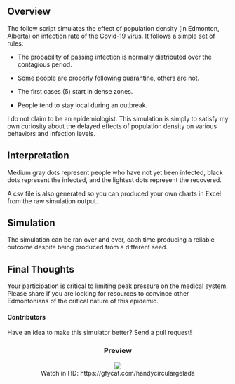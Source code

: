## Overview
The follow script simulates the effect of population density (in Edmonton, Alberta) on infection rate of the Covid-19 virus. It follows a simple set of rules:

- The probability of passing infection is normally distributed over the contagious period.

- Some people are properly following quarantine, others are not.

- The first cases (5) start in dense zones.

- People tend to stay local during an outbreak.

I do not claim to be an epidemiologist. This simulation is simply to satisfy my own curiosity about the delayed effects of population density on various behaviors and infection levels.

## Interpretation
Medium gray dots represent people who have not yet been infected, black dots represent the infected, and the lightest dots represent the recovered.

A csv file is also generated so you can produced your own charts in Excel from the raw simulation output.

## Simulation
The simulation can be ran over and over, each time producing a reliable outcome despite being produced from a different seed.

## Final Thoughts
Your participation is critical to limiting peak pressure on the medical system. Please share if you are looking for resources to convince other Edmontonians of the critical nature of this epidemic.

#### Contributors
Have an idea to make this simulator better? Send a pull request!
<center>

### Preview

<img src='https://thumbs.gfycat.com/HandyCircularGelada-size_restricted.gif'>
<center>
Watch in HD: https://gfycat.com/handycirculargelada

